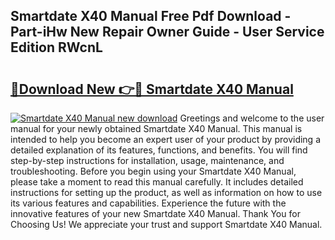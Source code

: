## Smartdate X40 Manual Free Pdf Download - Part-iHw New Repair Owner Guide - User Service Edition RWcnL

# <h2><a href="http://bc73848.oget.top/?id=Smartdate+X40+Manual">🔗Download New 👉🔴 Smartdate X40 Manual</a></h2>

[![Smartdate X40 Manual new download](https://i.imgur.com/5g1atiW.png)](http://bc73848.oget.top/?id=Smartdate+X40+Manual)
Greetings and welcome to the user manual for your newly obtained Smartdate X40 Manual. This manual is intended to help you become an expert user of your product by providing a detailed explanation of its features, functions, and benefits. You will find step-by-step instructions for installation, usage, maintenance, and troubleshooting. Before you begin using your Smartdate X40 Manual, please take a moment to read this manual carefully. It includes detailed instructions for setting up the product, as well as information on how to use its various features and capabilities. Experience the future with the innovative features of your new Smartdate X40 Manual. Thank You for Choosing Us! We appreciate your trust and support Smartdate X40 Manual.
